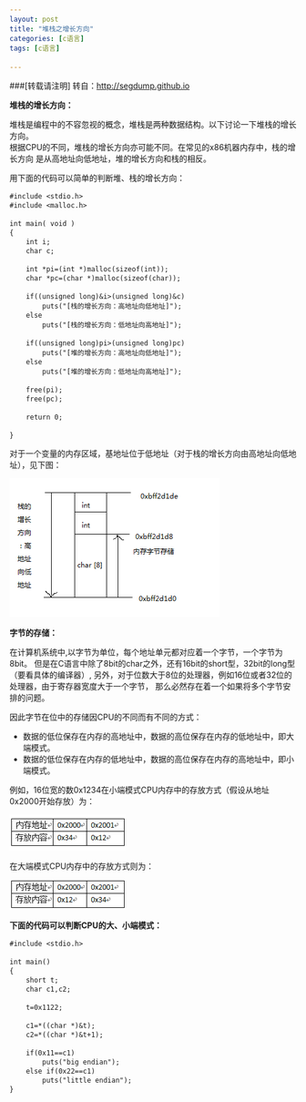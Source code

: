 ```yaml
---
layout: post
title: "堆栈之增长方向"
categories: [c语言]
tags: [c语言]

---
```


###[转载请注明]   转自：<http://segdump.github.io>

**堆栈的增长方向：**

堆栈是编程中的不容忽视的概念，堆栈是两种数据结构。以下讨论一下堆栈的增长方向。<br/>
根据CPU的不同，堆栈的增长方向亦可能不同。在常见的x86机器内存中，栈的增长方向
是从高地址向低地址，堆的增长方向和栈的相反。

用下面的代码可以简单的判断堆、栈的增长方向：


    #include <stdio.h>
    #include <malloc.h>

    int main( void )
    {
        int i;
        char c;
    
        int *pi=(int *)malloc(sizeof(int));
        char *pc=(char *)malloc(sizeof(char));

        if((unsigned long)&i>(unsigned long)&c)
            puts("[栈的增长方向：高地址向低地址]");
        else
            puts("[栈的增长方向：低地址向高地址]");

        if((unsigned long)pi>(unsigned long)pc)
            puts("[堆的增长方向：高地址向低地址]");
        else
            puts("[堆的增长方向：低地址向高地址]");

        free(pi);
        free(pc);

        return 0;

    }


对于一个变量的内存区域，基地址位于低地址（对于栈的增长方向由高地址向低地址），见下图：

![](/assets/pic/stack11.png)


**字节的存储：**


在计算机系统中,以字节为单位，每个地址单元都对应着一个字节，一个字节为8bit。
但是在C语言中除了8bit的char之外，还有16bit的short型，32bit的long型（要看具体的编译器）,
另外，对于位数大于8位的处理器，例如16位或者32位的处理器，由于寄存器宽度大于一个字节，
那么必然存在着一个如果将多个字节安排的问题。

因此字节在位中的存储因CPU的不同而有不同的方式：

* 数据的低位保存在内存的高地址中，数据的高位保存在内存的低地址中，即大端模式。
* 数据的低位保存在内存的低地址中，数据的高位保存在内存的高地址中，即小端模式。


例如，16位宽的数0x1234在小端模式CPU内存中的存放方式（假设从地址0x2000开始存放）为：

![](/assets/pic/stack12.png)

在大端模式CPU内存中的存放方式则为：

![](/assets/pic/stack13.png)




**下面的代码可以判断CPU的大、小端模式：**

    #include <stdio.h>

    int main()
    {
        short t;
        char c1,c2;

        t=0x1122;

        c1=*((char *)&t);
        c2=*((char *)&t+1);
    
        if(0x11==c1)
            puts("big endian");
        else if(0x22==c1)
            puts("little endian");
    }


